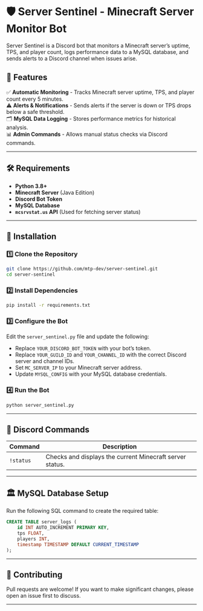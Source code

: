 # 🛡️ Server Sentinel - Minecraft Server Monitor Bot

Server Sentinel is a Discord bot that monitors a Minecraft server’s uptime, TPS, and player count, logs performance data to a MySQL database, and sends alerts to a Discord channel when issues arise.

## 🚀 Features
✅ **Automatic Monitoring** - Tracks Minecraft server uptime, TPS, and player count every 5 minutes.  
⚠️ **Alerts & Notifications** - Sends alerts if the server is down or TPS drops below a safe threshold.  
🗂️ **MySQL Data Logging** - Stores performance metrics for historical analysis.  
📊 **Admin Commands** - Allows manual status checks via Discord commands.  

---

## 🛠️ Requirements
- **Python 3.8+**
- **Minecraft Server** (Java Edition)
- **Discord Bot Token**
- **MySQL Database**
- **`mcsrvstat.us` API** (Used for fetching server status)

---

## 🔧 Installation

### 1️⃣ Clone the Repository
```sh
git clone https://github.com/mtp-dev/server-sentinel.git
cd server-sentinel
```

### 2️⃣ Install Dependencies
```sh
pip install -r requirements.txt
```

### 3️⃣ Configure the Bot
Edit the `server_sentinel.py` file and update the following:

- Replace `YOUR_DISCORD_BOT_TOKEN` with your bot’s token.
- Replace `YOUR_GUILD_ID` and `YOUR_CHANNEL_ID` with the correct Discord server and channel IDs.
- Set `MC_SERVER_IP` to your Minecraft server address.
- Update `MYSQL_CONFIG` with your MySQL database credentials.

### 4️⃣ Run the Bot
```sh
python server_sentinel.py
```

---

## 🔹 Discord Commands

| Command  | Description |
|----------|-------------|
| `!status` | Checks and displays the current Minecraft server status. |

---

## 🏛️ MySQL Database Setup
Run the following SQL command to create the required table:

```sql
CREATE TABLE server_logs (
    id INT AUTO_INCREMENT PRIMARY KEY,
    tps FLOAT,
    players INT,
    timestamp TIMESTAMP DEFAULT CURRENT_TIMESTAMP
);
```

---

## 🤝 Contributing
Pull requests are welcome! If you want to make significant changes, please open an issue first to discuss.

---
